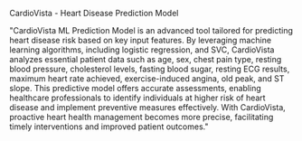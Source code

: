 CardioVista -  Heart Disease Prediction Model

"CardioVista ML Prediction Model is an advanced tool tailored for predicting heart disease risk based on key input features. By leveraging machine learning algorithms, including  logistic regression, and SVC, CardioVista analyzes essential patient data such as age, sex, chest pain type, resting blood pressure, cholesterol levels, fasting blood sugar, resting ECG results, maximum heart rate achieved, exercise-induced angina, old peak, and ST slope. This predictive model offers accurate assessments, enabling healthcare professionals to identify individuals at higher risk of heart disease and implement preventive measures effectively. With CardioVista, proactive heart health management becomes more precise, facilitating timely interventions and improved patient outcomes."
